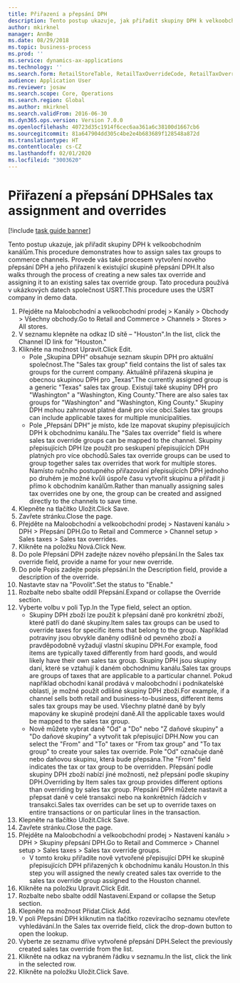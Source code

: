 ```yaml
---
title: Přiřazení a přepsání DPH
description: Tento postup ukazuje, jak přiřadit skupiny DPH k velkoobchodním kanálům.
author: mkirknel
manager: AnnBe
ms.date: 08/29/2018
ms.topic: business-process
ms.prod: ''
ms.service: dynamics-ax-applications
ms.technology: ''
ms.search.form: RetailStoreTable, RetailTaxOverrideCode, RetailTaxOverrideGroup
audience: Application User
ms.reviewer: josaw
ms.search.scope: Core, Operations
ms.search.region: Global
ms.author: mkirknel
ms.search.validFrom: 2016-06-30
ms.dyn365.ops.version: Version 7.0.0
ms.openlocfilehash: 40723d35c1914f6cec6aa361a6c38100d1667cb6
ms.sourcegitcommit: 81a647904dd305c4be2e4b683689f128548a872d
ms.translationtype: HT
ms.contentlocale: cs-CZ
ms.lasthandoff: 02/01/2020
ms.locfileid: "3003620"
---
```

# <a name="sales-tax-assignment-and-overrides"></a><span data-ttu-id="fbeb0-103"> Přiřazení a přepsání DPH</span><span class="sxs-lookup"><span data-stu-id="fbeb0-103">Sales tax assignment and overrides</span></span>

[!include [task guide banner](../../includes/task-guide-banner.md)]

<span data-ttu-id="fbeb0-104">Tento postup ukazuje, jak přiřadit skupiny DPH k velkoobchodním kanálům.</span><span class="sxs-lookup"><span data-stu-id="fbeb0-104">This procedure demonstrates how to assign sales tax groups to commerce channels.</span></span> <span data-ttu-id="fbeb0-105">Provede vás také procesem vytvoření nového přepsání DPH a jeho přiřazení k existující skupině přepsání DPH.</span><span class="sxs-lookup"><span data-stu-id="fbeb0-105">It also walks through the process of creating a new sales tax override and assigning it to an existing sales tax override group.</span></span> <span data-ttu-id="fbeb0-106">Tato procedura používá v ukázkových datech společnost USRT.</span><span class="sxs-lookup"><span data-stu-id="fbeb0-106">This procedure uses the USRT company in demo data.</span></span>

1. <span data-ttu-id="fbeb0-107">Přejděte na Maloobchodní a velkoobchodní prodej > Kanály > Obchody > Všechny obchody.</span><span class="sxs-lookup"><span data-stu-id="fbeb0-107">Go to Retail and Commerce > Channels > Stores > All stores.</span></span>
2. <span data-ttu-id="fbeb0-108">V seznamu klepněte na odkaz ID sítě – "Houston".</span><span class="sxs-lookup"><span data-stu-id="fbeb0-108">In the list, click the Channel ID link for "Houston."</span></span>
3. <span data-ttu-id="fbeb0-109">Klikněte na možnost Upravit.</span><span class="sxs-lookup"><span data-stu-id="fbeb0-109">Click Edit.</span></span>
    * <span data-ttu-id="fbeb0-110">Pole „Skupina DPH“ obsahuje seznam skupin DPH pro aktuální společnost.</span><span class="sxs-lookup"><span data-stu-id="fbeb0-110">The "Sales tax group" field contains the list of sales tax groups for the current company.</span></span> <span data-ttu-id="fbeb0-111">Aktuálně přiřazená skupina je obecnou skupinou DPH pro „Texas“.</span><span class="sxs-lookup"><span data-stu-id="fbeb0-111">The currently assigned group is a generic "Texas" sales tax group.</span></span> <span data-ttu-id="fbeb0-112">Existují také skupiny DPH pro "Washington" a "Washington, King County."</span><span class="sxs-lookup"><span data-stu-id="fbeb0-112">There are also sales tax groups for "Washington" and "Washington, King County."</span></span> <span data-ttu-id="fbeb0-113">Skupiny DPH mohou zahrnovat platné daně pro více obcí.</span><span class="sxs-lookup"><span data-stu-id="fbeb0-113">Sales tax groups can include applicable taxes for multiple municipalities.</span></span>  
    * <span data-ttu-id="fbeb0-114">Pole „Přepsání DPH“ je místo, kde lze mapovat skupiny přepisujících DPH k obchodnímu kanálu.</span><span class="sxs-lookup"><span data-stu-id="fbeb0-114">The "Sales tax override" field is where sales tax override groups can be mapped to the channel.</span></span> <span data-ttu-id="fbeb0-115">Skupiny přepisujících DPH lze použít pro seskupení přepisujících DPH platných pro více obchodů.</span><span class="sxs-lookup"><span data-stu-id="fbeb0-115">Sales tax override groups can be used to group together sales tax overrides that work for multiple stores.</span></span> <span data-ttu-id="fbeb0-116">Namísto ručního postupného přiřazování přepisujících DPH jednoho po druhém je možné kvůli úspoře času vytvořit skupinu a přiřadit ji přímo k obchodním kanálům.</span><span class="sxs-lookup"><span data-stu-id="fbeb0-116">Rather than manually assigning sales tax overrides one by one, the group can be created and assigned directly to the channels to save time.</span></span>  
4. <span data-ttu-id="fbeb0-117">Klepněte na tlačítko Uložit.</span><span class="sxs-lookup"><span data-stu-id="fbeb0-117">Click Save.</span></span>
5. <span data-ttu-id="fbeb0-118">Zavřete stránku.</span><span class="sxs-lookup"><span data-stu-id="fbeb0-118">Close the page.</span></span>
6. <span data-ttu-id="fbeb0-119">Přejděte na Maloobchodní a velkoobchodní prodej > Nastavení kanálu > DPH > Přepsání DPH.</span><span class="sxs-lookup"><span data-stu-id="fbeb0-119">Go to Retail and Commerce > Channel setup > Sales taxes > Sales tax overrides.</span></span>
7. <span data-ttu-id="fbeb0-120">Klikněte na položku Nová.</span><span class="sxs-lookup"><span data-stu-id="fbeb0-120">Click New.</span></span>
8. <span data-ttu-id="fbeb0-121">Do pole Přepsání DPH zadejte název nového přepsání.</span><span class="sxs-lookup"><span data-stu-id="fbeb0-121">In the Sales tax override field, provide a name for your new override.</span></span>
9. <span data-ttu-id="fbeb0-122">Do pole Popis zadejte popis přepsání.</span><span class="sxs-lookup"><span data-stu-id="fbeb0-122">In the Description field, provide a description of the override.</span></span>
10. <span data-ttu-id="fbeb0-123">Nastavte stav na "Povolit".</span><span class="sxs-lookup"><span data-stu-id="fbeb0-123">Set the status to "Enable."</span></span>
11. <span data-ttu-id="fbeb0-124">Rozbalte nebo sbalte oddíl Přepsání.</span><span class="sxs-lookup"><span data-stu-id="fbeb0-124">Expand or collapse the Override section.</span></span>
12. <span data-ttu-id="fbeb0-125">Vyberte volbu v poli Typ.</span><span class="sxs-lookup"><span data-stu-id="fbeb0-125">In the Type field, select an option.</span></span>
    * <span data-ttu-id="fbeb0-126">Skupiny DPH zboží lze použít k přepsání daně pro konkrétní zboží, které patří do dané skupiny.</span><span class="sxs-lookup"><span data-stu-id="fbeb0-126">Item sales tax groups can be used to override taxes for specific items that belong to the group.</span></span> <span data-ttu-id="fbeb0-127">Například potraviny jsou obvykle daněny odlišně od pevného zboží a pravděpodobně vyžadují vlastní skupinu DPH.</span><span class="sxs-lookup"><span data-stu-id="fbeb0-127">For example, food items are typically taxed differently from hard goods, and would likely have their own sales tax group.</span></span> <span data-ttu-id="fbeb0-128">Skupiny DPH jsou skupiny daní, které se vztahují k daném obchodnímu kanálu.</span><span class="sxs-lookup"><span data-stu-id="fbeb0-128">Sales tax groups are groups of taxes that are applicable to a particular channel.</span></span> <span data-ttu-id="fbeb0-129">Pokud například obchodní kanál prodává v maloobchodní i podnikatelské oblasti, je možné použít odlišné skupiny DPH zboží.</span><span class="sxs-lookup"><span data-stu-id="fbeb0-129">For example, if a channel sells both retail and business-to-business, different items sales tax groups may be used.</span></span> <span data-ttu-id="fbeb0-130">Všechny platné daně by byly mapovány ke skupině prodejní daně.</span><span class="sxs-lookup"><span data-stu-id="fbeb0-130">All the applicable taxes would be mapped to the sales tax group.</span></span>  
    * <span data-ttu-id="fbeb0-131">Nově můžete vybrat daně "Od" a "Do" nebo "Z daňové skupiny" a "Do daňové skupiny" a vytvořit tak přepisující DPH.</span><span class="sxs-lookup"><span data-stu-id="fbeb0-131">Now you can select the "From" and "To" taxes or "From tax group" and "To tax group" to create your sales tax override.</span></span> <span data-ttu-id="fbeb0-132">Pole "Od" označuje daně nebo daňovou skupinu, která bude přepsána.</span><span class="sxs-lookup"><span data-stu-id="fbeb0-132">The "From" field indicates the tax or tax group to be overridden.</span></span> <span data-ttu-id="fbeb0-133">Přepsání podle skupiny DPH zboží nabízí jiné možnosti, než přepsání podle skupiny DPH.</span><span class="sxs-lookup"><span data-stu-id="fbeb0-133">Overriding by Item sales tax group provides different options than overriding by sales tax group.</span></span> <span data-ttu-id="fbeb0-134">Přepsání DPH můžete nastavit a přepsat daně v celé transakci nebo na konkrétních řádcích v transakci.</span><span class="sxs-lookup"><span data-stu-id="fbeb0-134">Sales tax overrides can be set up to override taxes on entire transactions or on particular lines in the transaction.</span></span>  
13. <span data-ttu-id="fbeb0-135">Klepněte na tlačítko Uložit.</span><span class="sxs-lookup"><span data-stu-id="fbeb0-135">Click Save.</span></span>
14. <span data-ttu-id="fbeb0-136">Zavřete stránku.</span><span class="sxs-lookup"><span data-stu-id="fbeb0-136">Close the page.</span></span>
15. <span data-ttu-id="fbeb0-137">Přejděte na Maloobchodní a velkoobchodní prodej > Nastavení kanálu > DPH > Skupiny přepsání DPH.</span><span class="sxs-lookup"><span data-stu-id="fbeb0-137">Go to Retail and Commerce > Channel setup > Sales taxes > Sales tax override groups.</span></span>
    * <span data-ttu-id="fbeb0-138">V tomto kroku přiřadíte nově vytvořené přepisující DPH ke skupině přepisujících DPH přiřazených k obchodnímu kanálu Houston.</span><span class="sxs-lookup"><span data-stu-id="fbeb0-138">In this step you will assigned the newly created sales tax override to the sales tax override group assigned to the Houston channel.</span></span>  
16. <span data-ttu-id="fbeb0-139">Klikněte na položku Upravit.</span><span class="sxs-lookup"><span data-stu-id="fbeb0-139">Click Edit.</span></span>
17. <span data-ttu-id="fbeb0-140">Rozbalte nebo sbalte oddíl Nastavení.</span><span class="sxs-lookup"><span data-stu-id="fbeb0-140">Expand or collapse the Setup section.</span></span>
18. <span data-ttu-id="fbeb0-141">Klepněte na možnost Přidat.</span><span class="sxs-lookup"><span data-stu-id="fbeb0-141">Click Add.</span></span>
19. <span data-ttu-id="fbeb0-142">V poli Přepsání DPH kliknutím na tlačítko rozevíracího seznamu otevřete vyhledávání.</span><span class="sxs-lookup"><span data-stu-id="fbeb0-142">In the Sales tax override field, click the drop-down button to open the lookup.</span></span>
20. <span data-ttu-id="fbeb0-143">Vyberte ze seznamu dříve vytvořené přepsání DPH.</span><span class="sxs-lookup"><span data-stu-id="fbeb0-143">Select the previously created sales tax override from the list.</span></span>
21. <span data-ttu-id="fbeb0-144">Klikněte na odkaz na vybraném řádku v seznamu.</span><span class="sxs-lookup"><span data-stu-id="fbeb0-144">In the list, click the link in the selected row.</span></span>
22. <span data-ttu-id="fbeb0-145">Klikněte na položku Uložit.</span><span class="sxs-lookup"><span data-stu-id="fbeb0-145">Click Save.</span></span>

